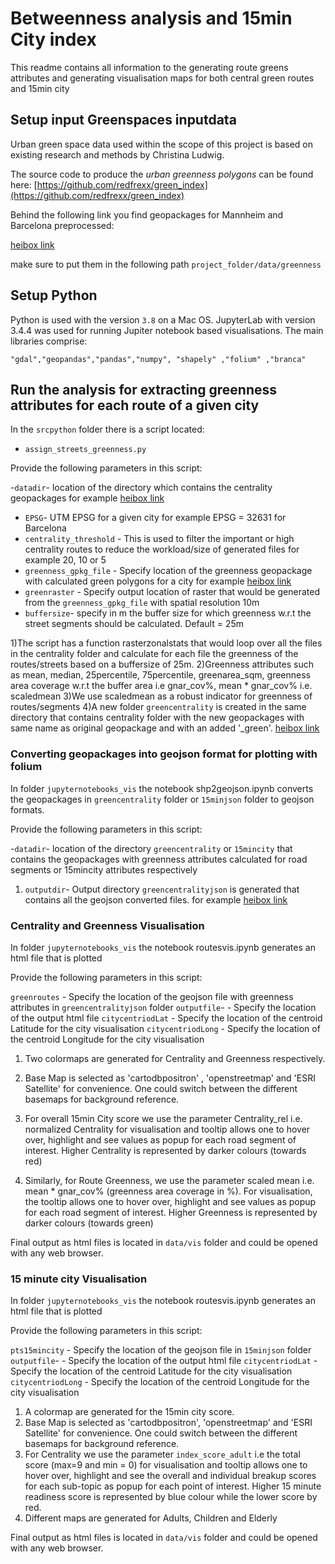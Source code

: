 # Betweenness analysis and 15min City index

This readme contains all information to the generating route greens attributes and generating visualisation maps for both central green routes and 15min city


## Setup input Greenspaces inputdata 

Urban green space data used within the scope of this project is based on existing research and methods by Christina Ludwig.

The source code to produce the *urban greenness polygons* can be found here: [https://github.com/redfrexx/green_index](https://github.com/redfrexx/green_index)

Behind the following link you find geopackages for Mannheim and Barcelona preprocessed:

[heibox link](https://heibox.uni-heidelberg.de/d/af033f338e8446ee9ec2/)

make sure to put them in the following path `project_folder/data/greenness`

## Setup Python

Python is used with the version `3.8` on a Mac OS. JupyterLab with version 3.4.4 was used for running Jupiter notebook based visualisations. The main libraries comprise: 

```
"gdal","geopandas","pandas","numpy", "shapely" ,"folium" ,"branca"
```


## Run the analysis for extracting greenness attributes for each route of a given city

In the `srcpython` folder there is a script located:

- `assign_streets_greenness.py`

Provide the following parameters in this script:

-`datadir`- location of the directory which contains the centrality geopackages for example [heibox link](https://heibox.uni-heidelberg.de/d/e75f153f7de1479abf8c/)
- `EPSG`- UTM EPSG for a given city for example  EPSG = 32631 for Barcelona
- `centrality_threshold` - This is used to filter the important or high centrality routes to reduce the workload/size of generated files for example 20, 10 or 5
- `greenness_gpkg_file` - Specify location of the greenness geopackage with calculated green polygons for a city for example [heibox link](https://heibox.uni-heidelberg.de/d/8e78f8223ee540e5bf06/)
- `greenraster` -  Specify output location of raster that would be generated from the `greenness_gpkg_file` with spatial resolution 10m
- `buffersize`- specify in m the buffer size for which greenness w.r.t the street segments should be calculated. Default = 25m

1)The script has a function rasterzonalstats that would loop over all the files in the centrality folder and calculate for each file the greenness of the routes/streets based on a buffersize of 25m.
2)Greenness attributes such as mean, median, 25percentile, 75percentile, greenarea_sqm, greenness area coverage w.r.t the buffer area i.e gnar_cov%, mean * gnar_cov% i.e. scaledmean 
3)We use scaledmean as a robust indicator for greenness of routes/segments
4)A new folder `greencentrality` is created in the same directory that contains centrality folder with the new geopackages with same name as original geopackage and with an added '_green'. [heibox link](https://heibox.uni-heidelberg.de/d/8cd751868e1f4730b2d1/)


### Converting geopackages into geojson format for plotting with folium 

In folder `jupyternotebooks_vis` the notebook shp2geojson.ipynb converts the geopackages in `greencentrality` folder or `15minjson` folder to geojson formats.

Provide the following parameters in this script:

-`datadir`- location of the directory `greencentrality` or `15mincity` that contains the geopackages with greenness attributes calculated for road segments or 15mincity attributes respectively

1) `outputdir`- Output directory `greencentralityjson` is generated that contains all the geojson converted files. for example [heibox link](https://heibox.uni-heidelberg.de/d/83cb2646bcd94451b1f0/)


### Centrality and Greenness Visualisation

In folder `jupyternotebooks_vis` the notebook routesvis.ipynb generates an html file that is plotted 

Provide the following parameters in this script:

`greenroutes` - Specify the location of the geojson file with greenness attributes in `greencentralityjson` folder
`outputfile`- - Specify the location of the output html file
`citycentriodLat` -  Specify the location of the centroid Latitude for the city visualisation 
`citycentriodLong` - Specify the location of the centroid Longitude for the city visualisation 

1) Two colormaps are generated for Centrality and Greenness respectively. 
2) Base Map is selected as 'cartodbpositron' , 'openstreetmap' and 'ESRI Satellite' for convenience. One could switch between the different basemaps for background reference.
3) For overall 15min City score we use the parameter Centrality_rel i.e. normalized Centrality for visualisation and tooltip allows one to hover over, highlight and see values as popup for each road segment of interest.
   Higher Centrality is represented by darker colours (towards red) 

4) Similarly, for Route Greenness, we use the parameter scaled mean i.e. mean * gnar_cov% (greenness area coverage in %). For visualisation, the tooltip allows one to hover over, highlight and see values as popup for each road segment of interest.
   Higher Greenness is represented by darker colours (towards green)

Final output as html files is located in `data/vis` folder and could be opened with any web browser.

### 15 minute city Visualisation

In folder `jupyternotebooks_vis` the notebook routesvis.ipynb generates an html file that is plotted 

Provide the following parameters in this script:

`pts15mincity` - Specify the location of the geojson file in `15minjson` folder 
`outputfile`- - Specify the location of the output html file
`citycentriodLat` -  Specify the location of the centroid Latitude for the city visualisation 
`citycentriodLong` - Specify the location of the centroid Longitude for the city visualisation 

1) A colormap are generated for the 15min city score. 
2) Base Map is selected as 'cartodbpositron', 'openstreetmap' and 'ESRI Satellite' for convenience. One could switch between the different basemaps for background reference.
3) For Centrality we use the parameter `index_score_adult` i.e the total score (max=9 and min = 0) for visualisation and tooltip allows one to hover over, highlight and see the overall and individual breakup scores for each sub-topic
  as popup for each point of interest.
   Higher 15 minute readiness score is represented by blue colour while the lower score by red. 
4) Different maps are generated for Adults, Children and Elderly

Final output as html files is located in `data/vis` folder and could be opened with any web browser.


